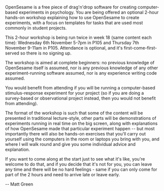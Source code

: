 OpenSesame is a free piece of drag'n'drop software for creating computer-based experiments in psychology. You are being offered an optional 2-hour hands-on workshop explaining how to use OpenSesame to create experiments, with a focus on templates for tasks that are used most commonly in student projects. 

This 2-hour workshop is being run twice in week 18 (same content each time): Wednesday 6th November 5-7pm in P105 and Thursday 7th November 9-11am in P105. Attendance is optional, and it's first-come-first-served so there is no signing up. 

The workshop is aimed at complete beginners: no previous knowledge of OpenSesame itself is assumed, nor is any previous knowledge of any other experiment-running software assumed, nor is any experience writing code assumed.

You would benefit from attending if you will be running a computer-based stimulus-response experiment for your project (so if you are doing a survey-based or observational project instead, then you would not benefit from attending).

The format of the workshop is such that some of the content will be presented in traditional lecture-style, other parts will be demonstrations of experiments running in real time on the big screen, along with explanations of how OpenSesame made that particular experiment happen -- but most importantly there will also be hands-on exercises that you'll carry out yourself using the computers in the room or laptops you bring with you, and where I will walk round and give you some individual advice and explanation.

If you want to come along at the start just to see what it's like, you're welcome to do that, and if you decide that it's not for you, you can leave any time and there will be no hard feelings - same if you can only come for part of the 2 hours and need to arrive late or leave early.

-- Matt Green